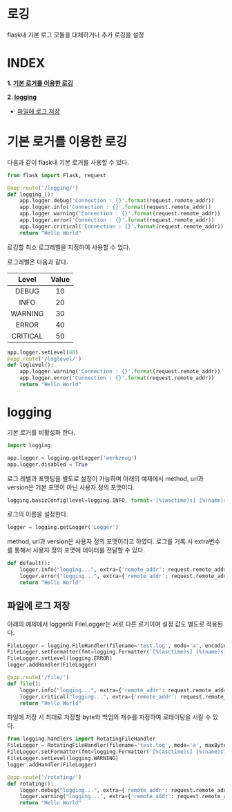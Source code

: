 # 로깅

flask내 기본 로그 모듈을 대체하거나 추가 로깅을 설정

# **INDEX**

**1. [기본 로거를 이용한 로깅](#기본-로거를-이용한-로깅)**

**2. [logging](#logging)**

 - [파일에 로그 저장](#파일에-로그-저장)

# **기본 로거를 이용한 로깅**

다음과 같이 flask내 기본 로거를 사용할 수 있다.

```py
from flask import Flask, request

@app.route('/logging/')
def logging_():
    app.logger.debug('Connection : {}'.format(request.remote_addr))
    app.logger.info('Connection : {}'.format(request.remote_addr))
    app.logger.warning('Connection : {}'.format(request.remote_addr))
    app.logger.error('Connection : {}'.format(request.remote_addr))
    app.logger.critical('Connection : {}'.format(request.remote_addr))
    return "Hello World"
```

로깅할 최소 로그레벨을 지정하여 사용할 수 있다.

로그레벨은 다음과 같다.

| Level     | Value |
| :---:     | :---: |
| DEBUG     | 10    |
| INFO      | 20    |
| WARNING   | 30    |
| ERROR     | 40    |
| CRITICAL  | 50    |

```py
app.logger.setLevel(40)
@app.route('/loglevel/')
def loglevel():
    app.logger.warning('Connection : {}'.format(request.remote_addr))
    app.logger.error('Connection : {}'.format(request.remote_addr))
    return "Hello World"
```

# **logging**

기본 로거를 비활성화 한다.

```py
import logging

app.logger = logging.getLogger('werkzeug')
app.logger.disabled = True
```

로그 레벨과 포맷팅을 별도로 설정이 가능하며 아래의 예제에서 method, url과 version은 기본 포맷이 아닌 사용자 정의 포맷이다.

```py
logging.basicConfig(level=logging.INFO, format='[%(asctime)s] [%(name)s] [%(levelname)s] [%(remote_addr)s] \"%(method)s %(url)s %(version)s\" : %(message)s', datefmt='%Y-%m-%d %H:%M:%S')
```

로그의 이름을 설정한다.

```py
logger = logging.getLogger('Logger')
```

method, url과 version은 사용자 정의 포맷이라고 하였다. 로그를 기록 시 extra변수를 통해서 사용자 정의 포맷에 데이터를 전달할 수 있다.

```py
def default():
    logger.info("logging...", extra={'remote_addr': request.remote_addr, 'method': request.method, 'url': request.path, 'version': request.environ.get('SERVER_PROTOCOL')})
    logger.error("logging...", extra={'remote_addr': request.remote_addr, 'method': request.method, 'url': request.path, 'version': request.environ.get('SERVER_PROTOCOL')})
    return "Hello World"
```

## **파일에 로그 저장**

아래의 예제에서 logger와 FileLogger는 서로 다른 로거이며 설정 값도 별도로 적용된다.

```py
FileLogger = logging.FileHandler(filename='test.log', mode='a', encoding='utf-8')
FileLogger.setFormatter(fmt=logging.Formatter('[%(asctime)s] [%(name)s] [%(levelname)s] [%(remote_addr)s] \"%(method)s %(url)s %(version)s\" : %(message)s', datefmt='%Y-%m-%d %H:%M:%S'))
FileLogger.setLevel(logging.ERROR)
logger.addHandler(FileLogger)

@app.route('/file/')
def file():
    logger.info("logging...", extra={'remote_addr': request.remote_addr, 'method': request.method, 'url': request.path, 'version': request.environ.get('SERVER_PROTOCOL')})
    logger.critical("logging...", extra={'remote_addr': request.remote_addr, 'method': request.method, 'url': request.path, 'version': request.environ.get('SERVER_PROTOCOL')})
    return "Hello World"
```

파일에 저장 시 최대로 저장할 byte와 백업의 개수를 지정하여 로테이팅을 시킬 수 있다.

```py
from logging.handlers import RotatingFileHandler
FileLogger = RotatingFileHandler(filename='test.log', mode='a', maxBytes=10, backupCount=2, encoding='utf-8')
FileLogger.setFormatter(fmt=logging.Formatter('[%(asctime)s] [%(name)s] [%(levelname)s] [%(remote_addr)s] \"%(method)s %(url)s %(version)s\" : %(message)s', datefmt='%Y-%m-%d %H:%M:%S'))
FileLogger.setLevel(logging.WARNING)
logger.addHandler(FileLogger)

@app.route('/rotating/')
def rotating():
    logger.debug("logging...", extra={'remote_addr': request.remote_addr, 'method': request.method, 'url': request.path, 'version': request.environ.get('SERVER_PROTOCOL')})
    logger.warning("logging...", extra={'remote_addr': request.remote_addr, 'method': request.method, 'url': request.path, 'version': request.environ.get('SERVER_PROTOCOL')})
    return "Hello World"
```